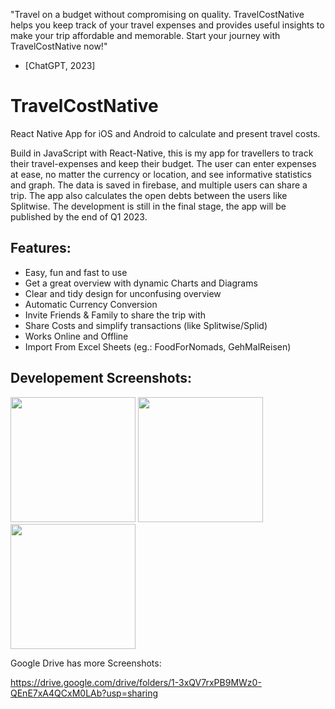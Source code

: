 

"Travel on a budget without compromising on quality. TravelCostNative helps you keep track of your travel expenses and provides useful insights to make your trip affordable and memorable. Start your journey with TravelCostNative now!"

 - [ChatGPT, 2023]

# TravelCostNative
React Native App for iOS and Android to calculate and present travel costs.
 
Build in JavaScript with React-Native, this is my app for travellers to track their travel-expenses and keep their budget. The user can enter expenses at ease, no matter the currency or location, and see informative statistics and graph. The data is saved in firebase, and multiple users can share a trip. The app also calculates the open debts between the users like Splitwise. The development is still in the final stage, the app will be published by the end of Q1 2023.

## Features:
- Easy, fun and fast to use
- Get a great overview with dynamic Charts and Diagrams
- Clear and tidy design for unconfusing overview
- Automatic Currency Conversion
- Invite Friends & Family to share the trip with
- Share Costs and simplify transactions (like Splitwise/Splid)
- Works Online and Offline
- Import From Excel Sheets (eg.: FoodForNomads, GehMalReisen)

## Developement Screenshots:

 <img src="https://user-images.githubusercontent.com/48185176/226154768-8ebceb28-cee6-498c-aa13-bdc6ecc4e497.png" width="200"> <img src="https://user-images.githubusercontent.com/48185176/226154769-7fa8240d-79a5-4028-ad64-7bb19d6c0374.png" width="200"> <img src="https://user-images.githubusercontent.com/48185176/226154771-33ee169c-4390-4218-9373-4618943ed3b2.png" width="200"> 


Google Drive has more Screenshots:

https://drive.google.com/drive/folders/1-3xQV7rxPB9MWz0-QEnE7xA4QCxM0LAb?usp=sharing
